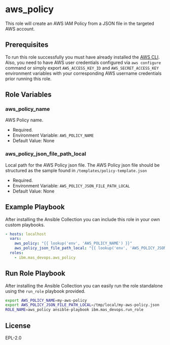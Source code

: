 # aws_policy
This role will create an AWS IAM Policy from a JSON file in the targeted AWS account.

## Prerequisites
To run this role successfully you must have already installed the [AWS CLI](https://docs.aws.amazon.com/cli/latest/userguide/getting-started-install.html).
Also, you need to have AWS user credentials configured via `aws configure` command or simply export `AWS_ACCESS_KEY_ID` and `AWS_SECRET_ACCESS_KEY` environment variables with your corresponding AWS username credentials prior running this role.

## Role Variables

### aws_policy_name
AWS Policy name.

- Required.
- Environment Variable: `AWS_POLICY_NAME`
- Default Value: None

### aws_policy_json_file_path_local
Local path for the AWS Policy json file. 
The AWS Policy json file should be structured as the sample found in `/templates/policy-template.json`

- Required.
- Environment Variable: `AWS_POLICY_JSON_FILE_PATH_LOCAL`
- Default Value: None

## Example Playbook
After installing the Ansible Collection you can include this role in your own custom playbooks.

```yaml
- hosts: localhost
  vars:
    aws_policy: "{{ lookup('env', 'AWS_POLICY_NAME') }}"
    aws_policy_json_file_path_local: "{{ lookup('env', 'AWS_POLICY_JSON_FILE_PATH_LOCAL') }}"
  roles:
    - ibm.mas_devops.aws_policy
```

## Run Role Playbook
After installing the Ansible Collection you can easily run the role standalone using the `run_role` playbook provided.

```bash
export AWS_POLICY_NAME=my-aws-policy
export AWS_POLICY_JSON_FILE_PATH_LOCAL=/tmp/local/my-aws-policy.json
ROLE_NAME=aws_policy ansible-playbook ibm.mas_devops.run_role
```

## License
EPL-2.0
